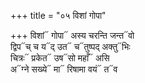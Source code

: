 +++
title = "०५ विशां गोपा"

+++
विशां᳓ गोपा᳓ अस्य चरन्ति जन्त᳓वो  
द्विप᳓च् च य᳓द् उत᳓ च᳓तुष्पद् अक्तु᳓भिः  
चित्रः᳓ प्रकेत᳓ उष᳓सो महाँ᳓ असि  
अ᳓ग्ने सख्ये᳓ मा᳓ रिषामा वयं᳓ त᳓व